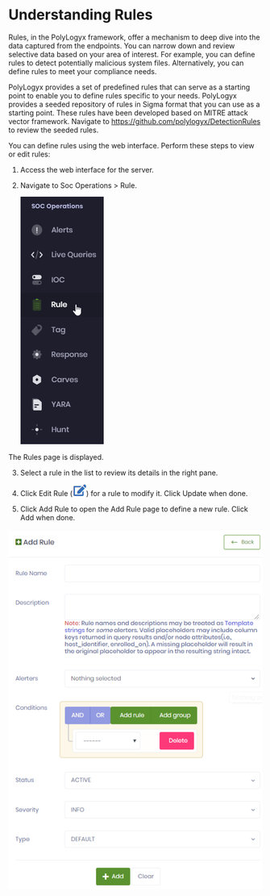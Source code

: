 Understanding Rules
===============
Rules, in the PolyLogyx framework, offer a mechanism to deep dive into the data captured from the endpoints. You can narrow down and review selective data based on your area of interest. For example, you can define rules to detect potentially malicious system files.  Alternatively, you can define rules to meet your compliance needs. 

PolyLogyx provides a set of predefined rules that can serve as a starting point to enable you to define rules specific to your needs. PolyLogyx provides a seeded repository of rules in Sigma format that you can use as a starting point. These rules have been developed based on MITRE attack vector framework. Navigate to https://github.com/polylogyx/DetectionRules to review the seeded rules.

You can define rules using the web interface. Perform these steps to view or edit rules:
1. Access the web interface for the server.
2. Navigate to Soc Operations  > Rule.

     ![add_rule_menu1](https://github.com/preetpoly/test/blob/pooja/add_rule_menu1.png)

  The Rules page is displayed. 
  
3. Select a rule in the list to review its details in the right pane.  

4. Click Edit Rule (![edit_rule](https://github.com/preetpoly/test/blob/pooja/edit_rule.png)) for a rule to modify it. Click Update when done.

5. Click Add Rule to open the Add Rule page to define a new rule. Click Add when done. 

  ![add_rule_dialog1](https://github.com/preetpoly/test/blob/pooja/add_rule_dialog1.png)
 


 
